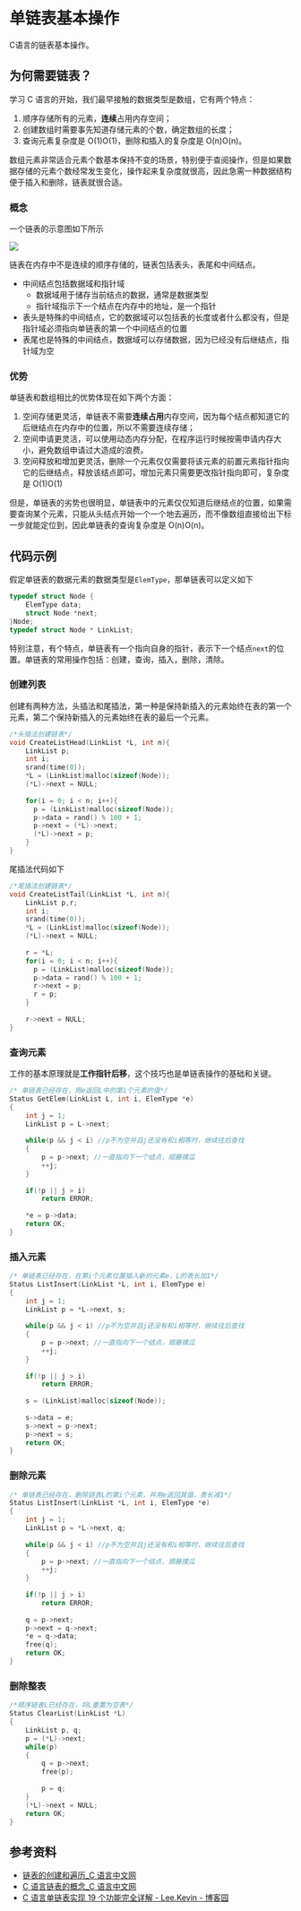 # 单链表基本操作


C语言的链表基本操作。

<!--more-->

## 为何需要链表？

学习 C 语言的开始，我们最早接触的数据类型是数组，它有两个特点：

1. 顺序存储所有的元素，**连续**占用内存空间；
2. 创建数组时需要事先知道存储元素的个数，确定数组的长度；
3. 查询元素复杂度是 O(1)O(1)，删除和插入的复杂度是 O(n)O(n)。

数组元素非常适合元素个数基本保持不变的场景，特别便于查阅操作，但是如果数据存储的元素个数经常发生变化，操作起来复杂度就很高，因此急需一种数据结构便于插入和删除，链表就很合适。

### 概念

一个链表的示意图如下所示

![](http://c.biancheng.net/cpp/uploads/allimg/120129/fsds34343fgrt.gif)

链表在内存中不是连续的顺序存储的，链表包括表头，表尾和中间结点。

- 中间结点包括数据域和指针域
  - 数据域用于储存当前结点的数据，通常是数据类型
  - 指针域指示下一个结点在内存中的地址，是一个指针
- 表头是特殊的中间结点，它的数据域可以包括表的长度或者什么都没有，但是指针域必须指向单链表的第一个中间结点的位置
- 表尾也是特殊的中间结点，数据域可以存储数据，因为已经没有后继结点，指针域为空

### 优势

单链表和数组相比的优势体现在如下两个方面：

1. 空间存储更灵活，单链表不需要**连续占用**内存空间，因为每个结点都知道它的后继结点在内存中的位置，所以不需要连续存储；
2. 空间申请更灵活，可以使用动态内存分配，在程序运行时候按需申请内存大小，避免数组申请过大造成的浪费。
3. 空间释放和增加更灵活，删除一个元素仅仅需要将该元素的前置元素指针指向它的后继结点，释放该结点即可，增加元素只需要更改指针指向即可，复杂度是 O(1)O(1)

但是，单链表的劣势也很明显，单链表中的元素仅仅知道后继结点的位置，如果需要查询某个元素，只能从头结点开始一个一个地去遍历，而不像数组直接给出下标一步就能定位到，因此单链表的查询复杂度是 O(n)O(n)。

## 代码示例

假定单链表的数据元素的数据类型是`ElemType`，那单链表可以定义如下

```c
typedef struct Node {
    ElemType data;
    struct Node *next;
}Node;
typedef struct Node * LinkList;
```

特别注意，有个特点，单链表有一个指向自身的指针，表示下一个结点`next`的位置。单链表的常用操作包括：创建，查询，插入，删除，清除。

### 创建列表

创建有两种方法，头插法和尾插法，第一种是保持新插入的元素始终在表的第一个元素，第二个保持新插入的元素始终在表的最后一个元素。

```c
/*头插法创建链表*/
void CreateListHead(LinkList *L, int n){
    LinkList p;
    int i;
    srand(time(0));
    *L = (LinkList)malloc(sizeof(Node));
    (*L)->next = NULL;
    
    for(i = 0; i < n; i++){  
      p = (LinkList)malloc(sizeof(Node));
      p->data = rand() % 100 + 1;
      p->next = (*L)->next;
      (*L)->next = p;       
    }
}
```

尾插法代码如下

```c
/*尾插法创建链表*/
void CreateListTail(LinkList *L, int n){
    LinkList p,r;
    int i;
    srand(time(0));
    *L = (LinkList)malloc(sizeof(Node));
    (*L)->next = NULL;
    
    r = *L;
    for(i = 0; i < n; i++){  
      p = (LinkList)malloc(sizeof(Node));
      p->data = rand() % 100 + 1;
      r->next = p;
      r = p;       
    }
    
    r->next = NULL;
}
```

### 查询元素

工作的基本原理就是**工作指针后移**，这个技巧也是单链表操作的基础和关键。

```c
/* 单链表已经存在，用e返回L中的第i个元素的值*/
Status GetElem(LinkList L, int i, ElemType *e)
{
    int j = 1;    
    LinkList p = L->next;
    
    while(p && j < i) //p不为空并且j还没有和i相等时，继续往后查找
    {
        p = p->next; //一直指向下一个结点，顺藤摸瓜
        ++j;
    }
    
    if(!p || j > i)
        return ERROR;
    
    *e = p->data;
    return OK;
}
```

### 插入元素

```c
/* 单链表已经存在，在第i个元素位置插入新的元素e，L的表长加1*/
Status ListInsert(LinkList *L, int i, ElemType e)
{
    int j = 1;    
    LinkList p = *L->next, s;
    
    while(p && j < i) //p不为空并且j还没有和i相等时，继续往后查找
    {
        p = p->next; //一直指向下一个结点，顺藤摸瓜
        ++j;
    }
    
    if(!p || j > i)
        return ERROR;
    
    s = (LinkList)malloc(sizeof(Node));
    
    s->data = e;
    s->next = p->next;
    p->next = s;
    return OK;
}
```

### 删除元素

```c
/* 单链表已经存在，删除链表L的第i个元素，并用e返回其值，表长减1*/
Status ListInsert(LinkList *L, int i, ElemType *e)
{
    int j = 1;    
    LinkList p = *L->next, q;
    
    while(p && j < i) //p不为空并且j还没有和i相等时，继续往后查找
    {
        p = p->next; //一直指向下一个结点，顺藤摸瓜
        ++j;
    }
    
    if(!p || j > i)
        return ERROR;
    
    q = p->next;
    p->next = q->next;
    *e = q->data;
    free(q);    
    return OK;
}
```

### 删除整表

```c
/*顺序链表L已经存在，将L重置为空表*/
Status ClearList(LinkList *L)
{
    LinkList p, q;
    p = (*L)->next;
    while(p)
    {
        q = p->next;
        free(p);
        
        p = q;
    }
    (*L)->next = NULL;
    return OK;
}
```

## 参考资料

- [链表的创建和遍历_C 语言中文网](http://c.biancheng.net/cpp/biancheng/view/57.html)
- [C 语言链表的概念_C 语言中文网](http://c.biancheng.net/cpp/html/98.html)
- [C 语言单链表实现 19 个功能完全详解 - Lee.Kevin - 博客园](http://www.cnblogs.com/lifuqing/archive/2011/08/20/List.html)
